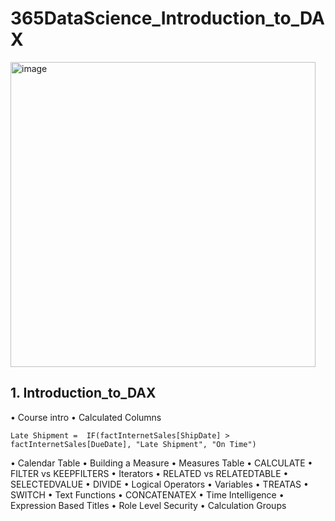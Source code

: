 # 365DataScience_Introduction_to_DAX

<img width="488" alt="image" src="https://github.com/SyakeerRahman/365DataScience_Introduction_to_DAX/assets/105381652/95558af5-f312-4d98-ba8c-d43bd6067bff">

## 1. Introduction_to_DAX

• Course intro
• Calculated Columns

``
Late Shipment = 
IF(factInternetSales[ShipDate] > factInternetSales[DueDate], "Late Shipment", "On Time")
``

• Calendar Table
• Building a Measure
• Measures Table
• CALCULATE
• FILTER vs KEEPFILTERS
• Iterators
• RELATED vs RELATEDTABLE
• SELECTEDVALUE
• DIVIDE
• Logical Operators
• Variables
• TREATAS
• SWITCH
• Text Functions
• CONCATENATEX
• Time Intelligence
• Expression Based Titles
• Role Level Security
• Calculation Groups

